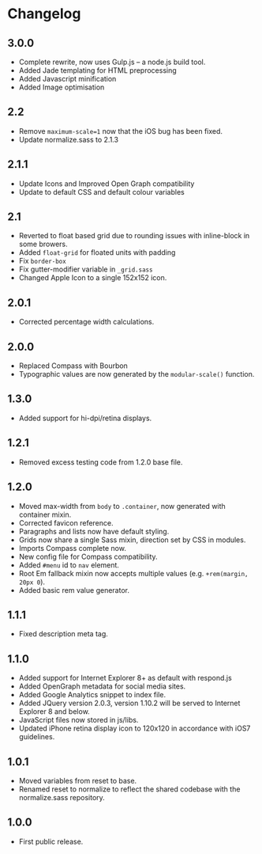 # Changelog

## 3.0.0
+ Complete rewrite, now uses Gulp.js – a node.js build tool.
+ Added Jade templating for HTML preprocessing
+ Added Javascript minification
+ Added Image optimisation

## 2.2
+ Remove `maximum-scale=1` now that the iOS bug has been fixed.
+ Update normalize.sass to 2.1.3

## 2.1.1
+ Update Icons and Improved Open Graph compatibility
+ Update to default CSS and default colour variables

## 2.1
+ Reverted to float based grid due to rounding issues with inline-block in some browers.
+ Added `float-grid` for floated units with padding
+ Fix `border-box`
+ Fix gutter-modifier variable in `_grid.sass`
+ Changed Apple Icon to a single 152x152 icon.

## 2.0.1
+ Corrected percentage width calculations.

## 2.0.0
+ Replaced Compass with Bourbon
+ Typographic values are now generated by the `modular-scale()` function.

## 1.3.0
+ Added support for hi-dpi/retina displays.

## 1.2.1
+ Removed excess testing code from 1.2.0 base file.

## 1.2.0
+ Moved max-width from `body` to `.container`, now generated with container mixin.
+ Corrected favicon reference.
+ Paragraphs and lists now have default styling.
+ Grids now share a single Sass mixin, direction set by CSS in modules.
+ Imports Compass complete now.
+ New config file for Compass compatibility.
+ Added `#menu` id to `nav` element.
+ Root Em fallback mixin now accepts multiple values (e.g. `+rem(margin, 20px 0`).
+ Added basic rem value generator.

## 1.1.1
+ Fixed description meta tag.

## 1.1.0
+ Added support for Internet Explorer 8+ as default with respond.js
+ Added OpenGraph metadata for social media sites.
+ Added Google Analytics snippet to index file.
+ Added JQuery version 2.0.3, version 1.10.2 will be served to Internet Explorer 8 and below.
+ JavaScript files now stored in js/libs.
+ Updated iPhone retina display icon to 120x120 in accordance with iOS7 guidelines.

## 1.0.1
+ Moved variables from reset to base.
+ Renamed reset to normalize to reflect the shared codebase with the normalize.sass repository.

## 1.0.0
+ First public release.